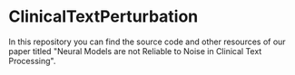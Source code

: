 # ClinicalTextPerturbation
In this repository you can find the source code and other resources of our paper titled "Neural Models are not Reliable to Noise in Clinical Text Processing".
